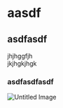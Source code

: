 
# aasdf
## asdfasdf
jhjhggfjh  
jkjhgkjhgk

### asdfasdfasdf
![Untitled Image](http://ok271nnuu.bkt.clouddn.com/CvzuE)
